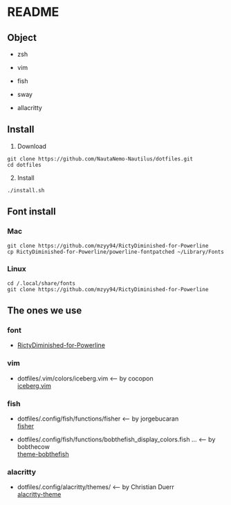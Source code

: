 # README
## Object

* zsh
* vim

* fish

* sway
* allacritty

## Install
1. Download
```
git clone https://github.com/NautaNemo-Nautilus/dotfiles.git
cd dotfiles
```
2. Install
```
./install.sh
```

## Font install
### Mac
```OS X
git clone https://github.com/mzyy94/RictyDiminished-for-Powerline
cp RictyDiminished-for-Powerline/powerline-fontpatched ~/Library/Fonts
```
  
### Linux
```Linux
cd /.local/share/fonts
git clone https://github.com/mzyy94/RictyDiminished-for-Powerline
```
## The ones we use
### font
* [RictyDiminished-for-Powerline](https://github.com/mzyy94/RictyDiminished-for-Powerline)

### vim
* dotfiles/.vim/colors/iceberg.vim <-- by cocopon  
[iceberg.vim](https://github.com/cocopon/iceberg.vim)

### fish
* dotfiles/.config/fish/functions/fisher <-- by jorgebucaran  
[fisher](https://github.com/jorgebucaran/fisher)


* dotfiles/.config/fish/functions/bobthefish_display_colors.fish ... <-- by bobthecow   
[theme-bobthefish](https://github.com/oh-my-fish/theme-bobthefish)

### alacritty
* dotfiles/.config/alacritty/themes/ <-- by Christian Duerr  
[alacritty-theme](https://github.com/alacritty/alacritty-theme)

